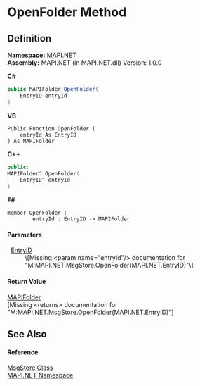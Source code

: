 # OpenFolder Method




## Definition
**Namespace:** <a href="5bef4637-66f8-16d4-e5f4-4d0da57a1538.md">MAPI.NET</a>  
**Assembly:** MAPI.NET (in MAPI.NET.dll) Version: 1.0.0

**C#**
``` C#
public MAPIFolder OpenFolder(
	EntryID entryId
)
```
**VB**
``` VB
Public Function OpenFolder ( 
	entryId As EntryID
) As MAPIFolder
```
**C++**
``` C++
public:
MAPIFolder^ OpenFolder(
	EntryID^ entryId
)
```
**F#**
``` F#
member OpenFolder : 
        entryId : EntryID -> MAPIFolder 
```



#### Parameters
<dl><dt>  <a href="db2ff999-cb6d-b06d-47cc-55b8797d7482.md">EntryID</a></dt><dd>\[Missing &lt;param name="entryId"/&gt; documentation for "M:MAPI.NET.MsgStore.OpenFolder(MAPI.NET.EntryID)"\]</dd></dl>

#### Return Value
<a href="f0f65788-8462-2019-0156-d17cd0205fa2.md">MAPIFolder</a>  
\[Missing &lt;returns&gt; documentation for "M:MAPI.NET.MsgStore.OpenFolder(MAPI.NET.EntryID)"\]

## See Also


#### Reference
<a href="6f2a2863-4894-51bc-e286-04b5a90167ef.md">MsgStore Class</a>  
<a href="5bef4637-66f8-16d4-e5f4-4d0da57a1538.md">MAPI.NET Namespace</a>  
